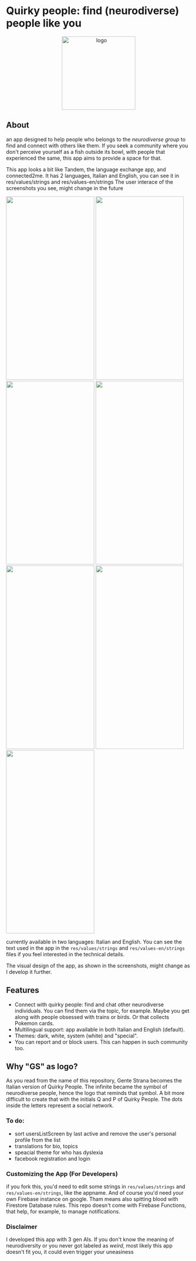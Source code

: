 # Quirky people: find (neurodiverse) people like you

<p align="center">
  <img src="https://github.com/user-attachments/assets/193152b0-4ec0-4826-9fcf-d0329ca88158" alt="logo" width="200">
</p align="center">

## About
an app designed to help people who belongs to the *neurodiverse group* to find and connect with others like them.  If you seek a community where you don't perceive yourself as a fish outside its bowl,  with people that experienced the same, this app aims to provide a space for that.

This app looks a bit like Tandem, the language exchange app, and connected2me. It has 2 languages, Italian and English, you can see it in res/values/strings and res/values-en/strings
The user interace of the screenshots you see, might change in the future

<img src="https://github.com/user-attachments/assets/7b6049a9-8e87-42cd-8513-03c333adb01b" width="240" height="500">

<img src="https://github.com/user-attachments/assets/4d6755a7-5cde-4950-a4b5-0666badaa0d9" width="240" height="500">

<img src="https://github.com/user-attachments/assets/dbeabc52-c9f8-4756-bfbb-de7d262bb993" width="240" height="500">


<img src="https://github.com/user-attachments/assets/94cc0437-a45a-46ee-9fde-83e29452a0a3" width="240" height="500">

<img src="https://github.com/user-attachments/assets/869efb2c-db75-4ab0-adca-05285d2923ba" width="240" height="500">

<img src="https://github.com/user-attachments/assets/d1cf115f-ddac-4456-859f-0abfffe5d7a1" width="240" height="500">


<img src="https://github.com/user-attachments/assets/8bed4ee3-a8ec-43b8-b647-a795d0fe83cf" width="240" height="500">





currently available in two languages: Italian and English. You can see the text used in the app in the ```res/values/strings``` and ```res/values-en/strings``` files if you feel interested in the technical details. 

The visual design of the app, as shown in the screenshots, might change as I develop it further. 

## Features
* Connect with quirky people:  find and chat other neurodiverse individuals. You can find them via the topic, for example. Maybe you get along with people obsessed with trains or birds. Or that collects Pokemon cards.
* Multilingual support: app available in both Italian and English (default).
* Themes: dark, white, system (white) and "special".
* You can report and or block users. This can happen in such community too. 

## Why "GS" as logo?
As you read from the name of this repository, Gente Strana becomes the Italian version of Quirky People. The infinite became the symbol of neurodiverse people, hence the logo that reminds that symbol. A bit more difficult to create that with the initials Q and P of Quirky People. The dots inside the letters represent a social network. 
     

### To do:
- sort usersListScreen by last active and remove the user's personal profile from the list
- translations for bio, topics
- speacial theme for who has dyslexia
- facebook registration and login

### Customizing the App (For Developers)

if you fork this, you'd need to edit some strings in ```res/values/strings``` and ```res/values-en/strings```, like the appname. And of course you'd need your own Firebase instance on google. Tham means also spitting blood with Firestore Database rules.
This repo doesn't come with Firebase Functions, that help, for example, to manage notifications.


### Disclaimer
I developed this app with 3 gen AIs. 
If you don't know the meaning of neurodiversity or you never got labeled as *weird*, most likely this app doesn't fit you, it could even trigger your uneasiness 
